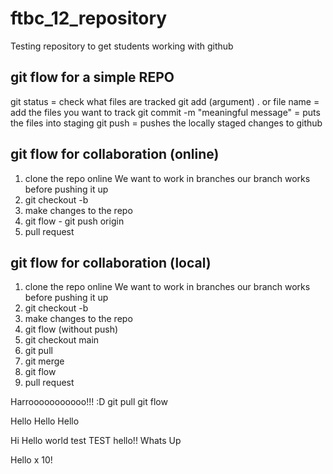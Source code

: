 # ftbc_12_repository

Testing repository to get students working with github

## git flow for a simple REPO

git status = check what files are tracked
git add (argument) . or file name = add the files you want to track
git commit -m "meaningful message" = puts the files into staging
git push = pushes the locally staged changes to github

## git flow for collaboration (online)

1. clone the repo online
   We want to work in branches our branch works before pushing it up
2. git checkout -b <name-of-your-branch>
3. make changes to the repo
4. git flow - git push origin <name-of-your-branch>
5. pull request

## git flow for collaboration (local)

1. clone the repo online
   We want to work in branches our branch works before pushing it up
2. git checkout -b <name-of-your-branch>
3. make changes to the repo
4. git flow (without push)
5. git checkout main
6. git pull
7. git merge
8. git flow
9. pull request

Harrooooooooooo!!! :D
git pull
git flow

Hello Hello Hello

Hi
Hello world
test
TEST
hello!!
Whats Up

Hello x 10!
